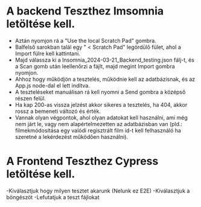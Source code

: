# A backend Teszthez Imsomnia letöltése kell.
- Aztán nyomjon rá a "Use the local Scratch Pad" gombra.
- Balfelső sarokban talál egy " < Scratch Pad" legördülő fület, ahol a Import fülre kell kattintani.
- Majd válassza ki a Insomnia_2024-03-21_Backend_testing.json fálj-t, és a Scan gomb után leellenőrzi a fájlt, majd megint Import gombra nyomjon.
- Ahhoz hogy működjön a tesztelés, működnie kell az adatbázisnak, és az App.js node-dal el lett indítva.
- A teszteléseket manuálisan rá kell nyomni a Send gombra a középső részen felül.
- Ha kap 200-as vissza jelzést akkor sikeres a tesztelés, ha 404, akkor rossz a bemeneti változó és érték.
- Vannak olyan végpontok, ahol olyan adatokat kell használni, ami még nem járt le, vagy nem alapértelmezetten az adatbázisban van (pld.: filmekmódosítása egy valódi regisztrált film id-t kell felhasználó ha szeretné a lekérdezést működően használni).

# A Frontend Teszthez Cypress letöltése kell.
-Kiválasztjuk hogy milyen tesztet akarunk (Nelunk ez E2E)
-Kiválasztjuk a böngészöt
-Lefutatjuk a teszt fájlokat